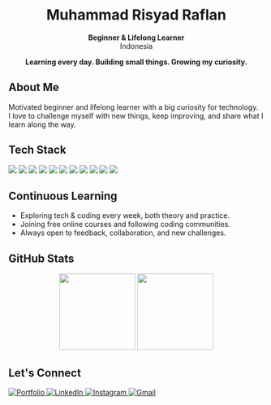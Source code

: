 <h1 align="center">Muhammad Risyad Raflan</h1>
<p align="center">
  <b>Beginner & Lifelong Learner</b><br/>
  Indonesia
</p>
<div align="center">
<b>Learning every day. Building small things. Growing my curiosity.</b>  
</div>

## About Me

Motivated beginner and lifelong learner with a big curiosity for technology.  
I love to challenge myself with new things, keep improving, and share what I learn along the way.

## Tech Stack

<p align="left">
  <img src="https://img.shields.io/badge/HTML5-E34F26?style=flat-square&logo=html5&logoColor=white"/>
  <img src="https://img.shields.io/badge/CSS3-1572B6?style=flat-square&logo=css3&logoColor=white"/>
  <img src="https://img.shields.io/badge/JavaScript-F7DF1E?style=flat-square&logo=javascript&logoColor=black"/>
  <img src="https://img.shields.io/badge/Python-3776AB?style=flat-square&logo=python&logoColor=white"/>
  <img src="https://img.shields.io/badge/MySQL-4479A1?style=flat-square&logo=mysql&logoColor=white"/>
  <img src="https://img.shields.io/badge/PostgreSQL-4169E1?style=flat-square&logo=postgresql&logoColor=white"/>
  <img src="https://img.shields.io/badge/Docker-2496ED?style=flat-square&logo=docker&logoColor=white"/>
  <img src="https://img.shields.io/badge/GitHub%20Actions-2088FF?style=flat-square&logo=githubactions&logoColor=white"/>
  <img src="https://img.shields.io/badge/Git-F05032?style=flat-square&logo=git&logoColor=white"/>
  <img src="https://img.shields.io/badge/VSCode-007ACC?style=flat-square&logo=visual-studio-code&logoColor=white"/>
  <img src="https://img.shields.io/badge/and%20more-888888?style=flat-square"/>
</p>

## Continuous Learning

- Exploring tech & coding every week, both theory and practice.
- Joining free online courses and following coding communities.
- Always open to feedback, collaboration, and new challenges.

## GitHub Stats

<p align="center">
  <img
    src="https://github-readme-stats.vercel.app/api?username=mycoderisyad&show_icons=true&theme=light&hide_border=true"
    height="150"
  />
  <img
    src="https://github-readme-stats.vercel.app/api/top-langs/?username=mycoderisyad&layout=compact&theme=light&hide_border=true"
    height="150"
  />
</p>

## Let's Connect

<p align="left">
  <a href="https://rafgt.me" target="_blank">
    <img src="https://img.shields.io/badge/Portfolio-000000?style=flat-square&logo=vercel&logoColor=white" alt="Portfolio"/>
  </a>
  <a href="https://linkedin.com/in/muhammad-risyad-raflan" target="_blank">
    <img src="https://img.shields.io/badge/LinkedIn-0077B5?style=flat-square&logo=linkedin&logoColor=white" alt="LinkedIn"/>
  </a>
  <a href="https://instagram.com/mrraflann" target="_blank">
    <img src="https://img.shields.io/badge/Instagram-E4405F?style=flat-square&logo=instagram&logoColor=white" alt="Instagram"/>
  </a>
  <a href="mailto:myacodeservice@gmail.com" target="_blank">
    <img src="https://img.shields.io/badge/Gmail-D14836?style=flat-square&logo=gmail&logoColor=white" alt="Gmail"/>
  </a>
</p>
